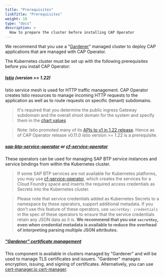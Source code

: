 ```yaml
---
title: "Prerequisites"
linkTitle: "Prerequisites"
weight: 10
type: "docs"
description: >
  How to prepare the cluster before installing CAP Operator
---
```


We recommend that you use a "[Gardener](https://gardener.cloud/)" managed cluster to deploy CAP applications that are managed with CAP Operator.

The Kubernetes cluster must be set up with the following prerequisites before you install CAP Operator:
##### [Istio](https://istio.io/latest/docs/concepts/traffic-management/) (version >= 1.22)

Istio service mesh is used for HTTP traffic management. CAP Operator creates Istio resources to manage incoming HTTP requests to the application as well as to route requests on specific (tenant) subdomains.

> It's required that you determine the public ingress Gateway subdomain and the overall shoot domain for the system and specify them in the [chart values](../../installation/helm-install/#values)

> Note: Istio promoted many of its [APIs to v1 in 1.22 release](https://istio.io/latest/blog/2024/v1-apis/). Hence as of CAP Operator release v0.11.0 istio version >= 1.22 is a prerequisite.

##### [sap-btp-service-operator](https://github.com/SAP/sap-btp-service-operator) or [cf-service-operator](https://sap.github.io/cf-service-operator/docs/)

These operators can be used for managing SAP BTP service instances and service bindings from within the Kubernetes cluster.

> If some SAP BTP services are not available for Kubernetes platforms, you may use [cf-service-operator](https://sap.github.io/cf-service-operator/), which creates the services for a Cloud Foundry space and inserts the required access credentials as Secrets into the Kubernetes cluster.

> Please note that service credentials added as Kubernetes Secrets to a namespace by these operators, support additional metadata. If you don't use this feature of these operators, use `secretKey: credentials` in the spec of these operators to ensure that the service credentials retain any JSON data as it is. **We recommend that you use `secretKey`, even when credential metadata is available to reduce the overhead of interpreting parsing multiple JSON attributes.**

##### ["Gardener" certificate management](https://github.com/gardener/cert-management)

This component is available in clusters managed by "Gardener" and will be used to manage TLS certificates and issuers. "Gardener" manages encryption, issuing, and signing of certificates. Alternatively, you can use [cert-manager.io cert-manager](https://github.com/cert-manager/cert-manager).